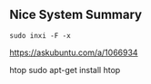 Nice System Summary
-------------------
	sudo inxi -F -x

https://askubuntu.com/a/1066934


htop
sudo apt-get install htop
